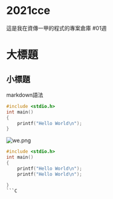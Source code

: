 # 2021cce
這是我在資傳一甲的程式的專案倉庫
#01週
# 大標題
## 小標題
markdown語法
```C
#include <stdio.h>
int main()
{
    printf("Hello World\n");
}
```
![we.png](we.png)
```C
#include <stdio.h>
int main()
{
    printf("Hello World\n");
    printf("Hello World\n");

}
```C
